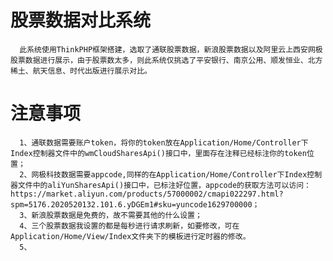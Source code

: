 # 股票数据对比系统
      此系统使用ThinkPHP框架搭建，选取了通联股票数据，新浪股票数据以及阿里云上西安网极股票数据进行展示，由于股票数太多，则此系统仅挑选了平安银行、南京公用、顺发恒业、北方稀土、航天信息、时代出版进行展示对比。

# 注意事项
      1、通联数据需要账户token，将你的token放在Application/Home/Controller下Index控制器文件中的wmCloudSharesApi()接口中，里面存在注释已经标注你的token位置；
      2、网极科技数据需要appcode,同样的在Application/Home/Controller下Index控制器文件中的aliYunSharesApi()接口中，已标注好位置，appcode的获取方法可以访问：https://market.aliyun.com/products/57000002/cmapi022297.html?spm=5176.2020520132.101.6.yDGEm1#sku=yuncode1629700000；
      3、新浪股票数据是免费的，故不需要其他的什么设置；
      4、三个股票数据我设置的都是每秒进行请求刷新，如要修改，可在Application/Home/View/Index文件夹下的模板进行定时器的修改。
      5、